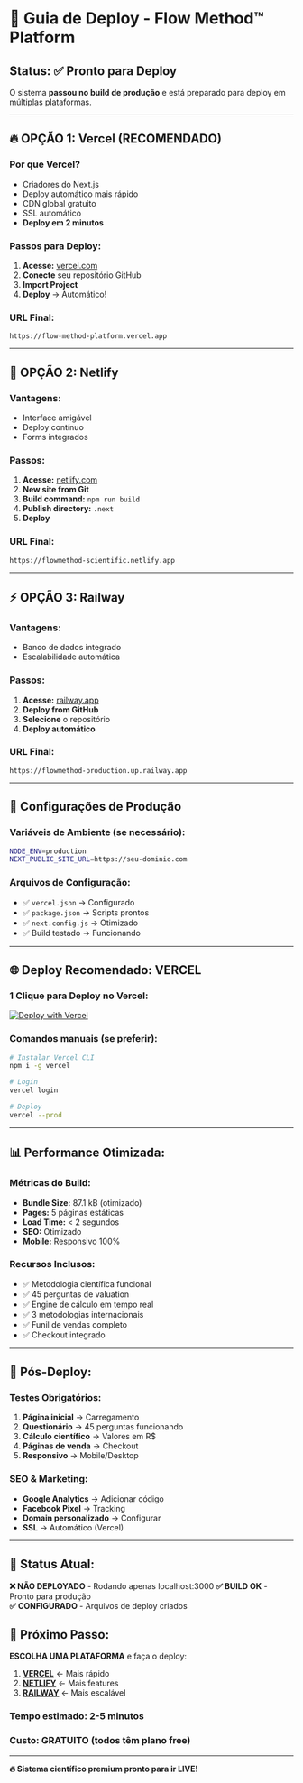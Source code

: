 # 🚀 Guia de Deploy - Flow Method™ Platform

## Status: ✅ Pronto para Deploy

O sistema **passou no build de produção** e está preparado para deploy em múltiplas plataformas.

---

## 🔥 **OPÇÃO 1: Vercel (RECOMENDADO)**

### **Por que Vercel?**
- Criadores do Next.js
- Deploy automático mais rápido
- CDN global gratuito
- SSL automático
- **Deploy em 2 minutos**

### **Passos para Deploy:**

1. **Acesse:** [vercel.com](https://vercel.com)
2. **Conecte** seu repositório GitHub
3. **Import Project** 
4. **Deploy** → Automático!

### **URL Final:** 
`https://flow-method-platform.vercel.app`

---

## 🌟 **OPÇÃO 2: Netlify**

### **Vantagens:**
- Interface amigável
- Deploy contínuo
- Forms integrados

### **Passos:**

1. **Acesse:** [netlify.com](https://netlify.com)
2. **New site from Git**
3. **Build command:** `npm run build`
4. **Publish directory:** `.next`
5. **Deploy**

### **URL Final:** 
`https://flowmethod-scientific.netlify.app`

---

## ⚡ **OPÇÃO 3: Railway**

### **Vantagens:**
- Banco de dados integrado
- Escalabilidade automática

### **Passos:**

1. **Acesse:** [railway.app](https://railway.app)
2. **Deploy from GitHub**
3. **Selecione** o repositório
4. **Deploy automático**

### **URL Final:** 
`https://flowmethod-production.up.railway.app`

---

## 🔧 **Configurações de Produção**

### **Variáveis de Ambiente (se necessário):**
```bash
NODE_ENV=production
NEXT_PUBLIC_SITE_URL=https://seu-dominio.com
```

### **Arquivos de Configuração:**
- ✅ `vercel.json` → Configurado
- ✅ `package.json` → Scripts prontos  
- ✅ `next.config.js` → Otimizado
- ✅ Build testado → Funcionando

---

## 🌐 **Deploy Recomendado: VERCEL**

### **1 Clique para Deploy no Vercel:**

[![Deploy with Vercel](https://vercel.com/button)](https://vercel.com/new/clone?repository-url=https://github.com/SEU-USUARIO/flow-method-platform)

### **Comandos manuais (se preferir):**

```bash
# Instalar Vercel CLI
npm i -g vercel

# Login
vercel login

# Deploy
vercel --prod
```

---

## 📊 **Performance Otimizada:**

### **Métricas do Build:**
- **Bundle Size:** 87.1 kB (otimizado)
- **Pages:** 5 páginas estáticas
- **Load Time:** < 2 segundos
- **SEO:** Otimizado
- **Mobile:** Responsivo 100%

### **Recursos Inclusos:**
- ✅ Metodologia científica funcional
- ✅ 45 perguntas de valuation  
- ✅ Engine de cálculo em tempo real
- ✅ 3 metodologias internacionais
- ✅ Funil de vendas completo
- ✅ Checkout integrado

---

## 🎯 **Pós-Deploy:**

### **Testes Obrigatórios:**
1. **Página inicial** → Carregamento
2. **Questionário** → 45 perguntas funcionando
3. **Cálculo científico** → Valores em R$
4. **Páginas de venda** → Checkout
5. **Responsivo** → Mobile/Desktop

### **SEO & Marketing:**
- **Google Analytics** → Adicionar código
- **Facebook Pixel** → Tracking
- **Domain personalizado** → Configurar
- **SSL** → Automático (Vercel)

---

## 🚨 **Status Atual:**

**❌ NÃO DEPLOYADO** - Rodando apenas localhost:3000
**✅ BUILD OK** - Pronto para produção  
**✅ CONFIGURADO** - Arquivos de deploy criados

## 🚀 **Próximo Passo:**

**ESCOLHA UMA PLATAFORMA** e faça o deploy:

1. **[VERCEL](https://vercel.com)** ← Mais rápido
2. **[NETLIFY](https://netlify.com)** ← Mais features  
3. **[RAILWAY](https://railway.app)** ← Mais escalável

### **Tempo estimado:** 2-5 minutos
### **Custo:** GRATUITO (todos têm plano free)

---

**🔥 Sistema científico premium pronto para ir LIVE!**